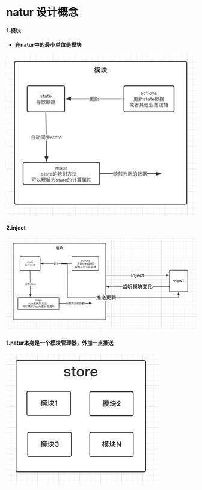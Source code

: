 # natur 设计概念


#### 1.模块
- **在natur中的最小单位是模块**

![模块](./images/module-cn.png)



#### 2.inject

![store](./images/inject-cn.png)



#### 1.natur本身是一个模块管理器，外加一点推送


![store](./images/store-cn.png)

